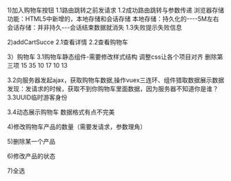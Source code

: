 1)加入购物车按钮
1.1路由跳转之前发请求
1.2成功路由跳转与参数传递
浏览器存储功能：HTML5中新增的，本地存储和会话存储
本地存储：持久化的----5M左右
会话存储：并非持久---会话结束数据就消失
1.3失败提示失败信息


2)addCartSucce
2.1查看详情
2.2查看购物车



3）购物车
3.1购物车静态组件-需要修改样式结构
调整css让各个项目对齐  删除第三项  15  35  10 17  10  13

3.2向服务器发起ajax，获取购物车数据,操作vuex三连环、组件猎取数据展示数据
发现：发请求的时候，获取不到你购物车里面数据，因为服务器不知道你是谁？
3.3UUID临时游客身份

3.4动态展示购物车
数据格式有点不完美



4)修改购物车产品的数量（需要发请求，参数理角）


5)删除某一个产品


6)修改产品的状态

7)全选